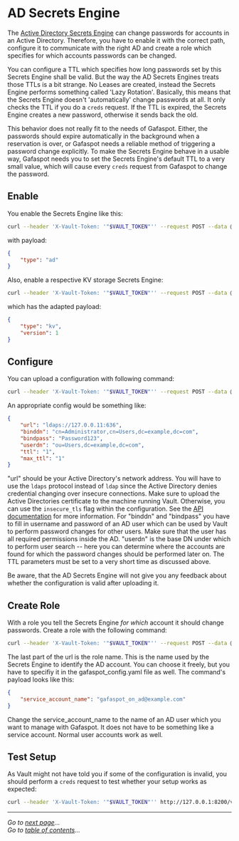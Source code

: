 # AD Secrets Engine

The [Active Directory Secrets Engine](https://www.vaultproject.io/docs/secrets/ad/index.html) can change passwords for accounts in an Active Directory. Therefore, you have to enable it with the correct path, configure it to communicate with the right AD and create a role which specifies for which accounts passwords can be changed.

You can configure a TTL which specifies how long passwords set by this Secrets Engine shall be valid. But the way the AD Secrets Engines treats those TTLs is a bit strange. No Leases are created, instead the Secrets Engine performs something called 'Lazy Rotation'. Basically, this means that the Secrets Engine doesn't 'automatically' change passwords at all. It only checks the TTL if you do a `creds` request. If the TTL is expired, the Secrets Engine creates a new password, otherwise it sends back the old.

This behavior does not really fit to the needs of Gafaspot. Either, the passwords should expire automatically in the background when a reservation is over, or Gafaspot needs a reliable method of triggering a password change explicitly. To make the Secrets Engine behave in a usable way, Gafaspot needs you to set the Secrets Engine's default TTL to a very small value, which will cause every `creds` request from Gafaspot to change the password.


## Enable
You enable the Secrets Engine like this:

```sh
curl --header 'X-Vault-Token: '"$VAULT_TOKEN"'' --request POST --data @ad_enable.json http://127.0.0.1:8200/v1/sys/mounts/operate/<environment_name>/ActiveDirectory
```

with payload:

```json
{
    "type": "ad"
}
```

Also, enable a respective KV storage Secrets Engine:

```sh
curl --header 'X-Vault-Token: '"$VAULT_TOKEN"'' --request POST --data @kv_enable.json http://127.0.0.1:8200/v1/sys/mounts/store/<environment_name>/ActiveDirectory
```

which has the adapted payload:

```json
{
    "type": "kv",
    "version": 1
}
```


## Configure
You can upload a configuration with following command:

```sh
curl --header 'X-Vault-Token: '"$VAULT_TOKEN"'' --request POST --data @ad_config.json http://127.0.0.1:8200/v1/operate/<environment_name>/ActiveDirectory/config
```

An appropriate config would be something like:

```json
{
    "url": "ldaps://127.0.0.11:636",
    "binddn": "cn=Administrator,cn=Users,dc=example,dc=com",
    "bindpass": "Password123",
    "userdn": "ou=Users,dc=example,dc=com",
    "ttl": "1",
    "max_ttl": "1"
}
```

"url" should be your Active Directory's network address. You will have to use the `ldaps` protocol instead of `ldap` since the Active Directory denies credential changing over insecure connections. Make sure to upload the Active Directories certificate to the machine running Vault. Otherwise, you can use the `insecure_tls` flag within the configuration. See the [API documentation](https://www.vaultproject.io/api/secret/ad/index.html) for more information.
For "binddn" and "bindpass" you have to fill in username and password of an AD user which can be used by Vault to perform password changes for other users. Make sure that the user has all required permissions inside the AD. "userdn" is the base DN under which to perform user search -- here you can determine where the accounts are found for which the password changes should be performed later on. The TTL parameters must be set to a very short time as discussed above.

Be aware, that the AD Secrets Engine will not give you any feedback about whether the configuration is valid after uploading it.

## Create Role
With a role you tell the Secrets Engine *for which* account it should change passwords. Create a role with the following command:

```sh
curl --header 'X-Vault-Token: '"$VAULT_TOKEN"'' --request POST --data @ad_role.json http://127.0.0.1:8200/v1/operate/<environment_name>/ActiveDirectory/roles/gafaspot
```

The last part of the url is the role name. This is the name used by the Secrets Engine to identify the AD account. You can choose it freely, but you have to specifiy it in the gafaspot_config.yaml file as well.
The command's payload looks like this:

```json
{
    "service_account_name": "gafaspot_on_ad@example.com"
}
```

Change the service_account_name to the name of an AD user which you want to manage with Gafaspot. It does not have to be something like a service account. Normal user accounts work as well.

## Test Setup
As Vault might not have told you if some of the configuration is invalid, you should perform a `creds` request to test whether your setup works as expected:

```sh
curl --header 'X-Vault-Token: '"$VAULT_TOKEN"'' http://127.0.0.1:8200/v1/operate/<environment_name>/ActiveDirectory/creds/gafaspot
```

---
*Go to [next page](secengs_ssh.md)...*  
*Go to [table of contents](README.md)...*
